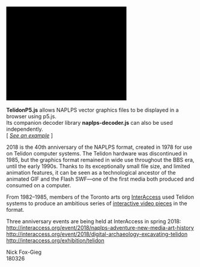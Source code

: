 ![TelidonP5](/images/screenshots/Comp-4_320.gif)

**TelidonP5.js** allows NAPLPS vector graphics files to be displayed in a browser using p5.js.<br>
Its companion decoder library **naplps-decoder.js** can also be used independently.<br>
[ <a href="https://n1ckfg.github.io/Telidon/"><i>See an example</i></a> ]<br>

2018 is the 40th anniversary of the NAPLPS format, created in 1978 for use on Telidon computer systems. The Telidon hardware was discontinued in 1985, but the graphics format remained in wide use throughout the BBS era, until the early 1990s. Thanks to its exceptionally small file size, and limited animation features, it can be seen as a technological ancestor of the animated GIF and the Flash SWF&mdash;one of the first media both produced and consumed on a computer. 

From 1982&ndash;1985, members of the Toronto arts org <a href="http://interaccess.org/">InterAccess</a> used Telidon systems to produce an ambitious series of <a href="https://motherboard.vice.com/en_us/article/ezveak/the-original-net-artists">interactive video pieces</a> in the format.

Three anniversary events are being held at InterAccess in spring 2018:<br>
http://interaccess.org/event/2018/naplps-adventure-new-media-art-history<br>
http://interaccess.org/event/2018/digital-archaeology-excavating-telidon<br>
http://interaccess.org/exhibition/telidon<br>

Nick Fox-Gieg<br>
180326
